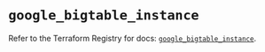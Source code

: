 # `google_bigtable_instance`

Refer to the Terraform Registry for docs: [`google_bigtable_instance`](https://registry.terraform.io/providers/hashicorp/google/5.21.0/docs/resources/bigtable_instance).

